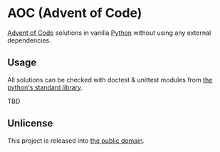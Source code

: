 # AOC (Advent of Code)

[Advent of Code](https://adventofcode.com) solutions in vanilla [Python](https://www.python.org/) without using any external dependencies.

## Usage

All solutions can be checked with doctest & unittest modules from [the python's standard library](https://docs.python.org/3/library/index.html).

TBD

## Unlicense

This project is released into [the public domain](UNLICENSE).
